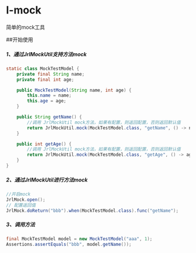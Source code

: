 # l-mock
简单的mock工具

##开始使用
##### 1、通过JrlMockUtil支持方法mock
```java
static class MockTestModel {
    private final String name;
    private final int age;

    public MockTestModel(String name, int age) {
        this.name = name;
        this.age = age;
    }

    public String getName() {
        //调用 JrlMockUtil mock方法，如果有配置，则返回配置，否则返回默认值
        return JrlMockUtil.mock(MockTestModel.class, "getName", () -> name);
    }

    public int getAge() {
        //调用 JrlMockUtil mock方法，如果有配置，则返回配置，否则返回默认值
        return JrlMockUtil.mock(MockTestModel.class, "getAge", () -> age);
    }
}
```
##### 2、通过JrlMockUtil进行方法mock
```java
//开启mock
JrlMock.open();
// 配置返回值
JrlMock.doReturn("bbb").when(MockTestModel.class).func("getName");
```
##### 3、调用方法
```java
final MockTestModel model = new MockTestModel("aaa", 1);
Assertions.assertEquals("bbb", model.getName());
```